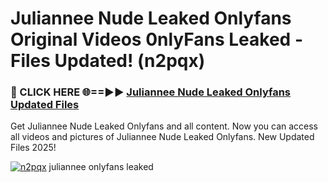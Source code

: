 # Juliannee Nude Leaked Onlyfans Original Videos 0nlyFans Leaked - Files Updated! (n2pqx)

<h3>🔴 CLICK HERE 🌐==►► <a href="https://tinyurl.com/x26r9saj" rel="nofollow">Juliannee Nude Leaked Onlyfans Updated Files</a></h3>

Get Juliannee Nude Leaked Onlyfans and all content. Now you can access all videos and pictures of Juliannee Nude Leaked Onlyfans. New Updated Files 2025!

[![n2pqx](https://i.imgur.com/LkgZPqh.gif)](https://tinyurl.com/x26r9saj)
juliannee onlyfans leaked